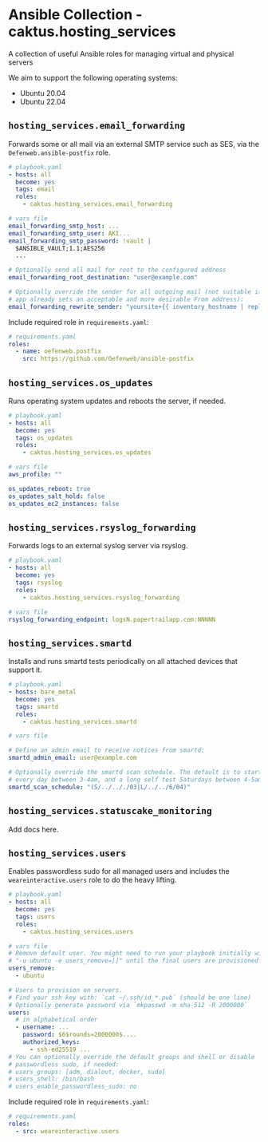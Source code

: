 # Ansible Collection - caktus.hosting_services

A collection of useful Ansible roles for managing virtual and physical servers

We aim to support the following operating systems:

- Ubuntu 20.04
- Ubuntu 22.04

## `hosting_services.email_forwarding`

Forwards some or all mail via an external SMTP service such as SES, via the `Oefenweb.ansible-postfix` role.

```yaml
# playbook.yaml
- hosts: all
  become: yes
  tags: email
  roles:
    - caktus.hosting_services.email_forwarding
```

```yaml
# vars file
email_forwarding_smtp_host: ...
email_forwarding_smtp_user: AKI...
email_forwarding_smtp_password: !vault |
  $ANSIBLE_VAULT;1.1;AES256
  ...

# Optionally send all mail for root to the configured address
email_forwarding_root_destination: "user@example.com"

# Optionally override the sender for all outgoing mail (not suitable if your
# app already sets an acceptable and more desirable From address):
email_forwarding_rewrite_sender: "yoursite+{{ inventory_hostname | replace('_', '-') }}@example.com"
```

Include required role in `requirements.yaml`:

```yaml
# requirements.yaml
roles:
  - name: oefenweb.postfix
    src: https://github.com/Oefenweb/ansible-postfix
```

## `hosting_services.os_updates`

Runs operating system updates and reboots the server, if needed.

```yaml
# playbook.yaml
- hosts: all
  become: yes
  tags: os_updates
  roles:
    - caktus.hosting_services.os_updates
```

```yaml
# vars file
aws_profile: ""

os_updates_reboot: true
os_updates_salt_hold: false
os_updates_ec2_instances: false
```

## `hosting_services.rsyslog_forwarding`

Forwards logs to an external syslog server via rsyslog.

```yaml
# playbook.yaml
- hosts: all
  become: yes
  tags: rsyslog
  roles:
    - caktus.hosting_services.rsyslog_forwarding
```

```yaml
# vars file
rsyslog_forwarding_endpoint: logsN.papertrailapp.com:NNNNN
```

## `hosting_services.smartd`

Installs and runs smartd tests periodically on all attached devices that support it.

```yaml
# playbook.yaml
- hosts: bare_metal
  become: yes
  tags: smartd
  roles:
    - caktus.hosting_services.smartd
```

```yaml
# vars file

# Define an admin email to receive notices from smartd:
smartd_admin_email: user@example.com

# Optionally override the smartd scan schedule. The default is to start a short self-test
# every day between 3-4am, and a long self test Saturdays between 4-5am.
smartd_scan_schedule: "(S/../.././03|L/../../6/04)"
```

## `hosting_services.statuscake_monitoring`

Add docs here.

## `hosting_services.users`

Enables passwordless sudo for all managed users and includes the `weareinteractive.users` role to do the heavy lifting.

```yaml
# playbook.yaml
- hosts: all
  become: yes
  tags: users
  roles:
    - caktus.hosting_services.users
```

```yaml
# vars file
# Remove default user. You might need to run your playbook initially with
# "-u ubuntu -e users_remove=[]" until the final users are provisioned.
users_remove:
  - ubuntu

# Users to provision on servers.
# Find your ssh key with: `cat ~/.ssh/id_*.pub` (should be one line)
# Optionally generate password via `mkpasswd -m sha-512 -R 2000000`
users:
  # in alphabetical order
  - username: ...
    password: $6$rounds=2000000$....
    authorized_keys:
      - ssh-ed25519 ...
# You can optionally override the default groups and shell or disable
# passwordless sudo, if needed:
# users_groups: [adm, dialout, docker, sudo]
# users_shell: /bin/bash
# users_enable_passwordless_sudo: no
```

Include required role in `requirements.yaml`:

```yaml
# requirements.yaml
roles:
  - src: weareinteractive.users
```
